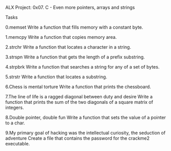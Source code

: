 ALX Project: 0x07. C - Even more pointers, arrays and strings

Tasks

0.memset
Write a function that fills memory with a constant byte.

1.memcpy
Write a function that copies memory area.

2.strchr
Write a function that locates a character in a string.

3.strspn
Write a function that gets the length of a prefix substring.

4.strpbrk
Write a function that searches a string for any of a set of bytes.

5.strstr
Write a function that locates a substring.

6.Chess is mental torture
Write a function that prints the chessboard.

7.The line of life is a ragged diagonal between duty and desire
Write a function that prints the sum of the two diagonals of a square matrix of integers.

8.Double pointer, double fun
Write a function that sets the value of a pointer to a char.

9.My primary goal of hacking was the intellectual curiosity, the seduction of adventure
Create a file that contains the password for the crackme2 executable.
